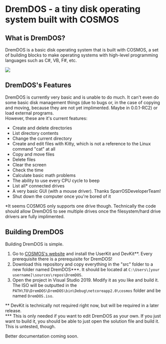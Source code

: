 # DremDOS - a tiny disk operating system built with COSMOS

## What is DremDOS?
DremDOS is a basic disk operating system that is built with COSMOS, a set of building blocks to make operating systems with high-level programming languages such as C#, VB, F#, etc.

<img src="https://raw.githubusercontent.com/sparrdrem/dremdos/master/docs/0.0.1.PNG" />

## DremDOS's Features
DremDOS is currently very basic and is unable to do much. It can't even do some basic disk management things (due to bugs or, in the case of copying and moving, because they are not yet implimented. Maybe in 0.0.1-RC2) or load external programs.<br />
However, these are it's current features:

- Create and delete directories
- List directory contents
- Change the current directory
- Create and edit files with Kitty, which is not a reference to the Linux command "cat" at all
- Copy and move files
- Delete files
- Clear the screen
- Check the time
- Calculate basic math problems
- The ability to use every CPU cycle to beep
- List all\* connected drives
- A very basic GUI (with a mouse driver). Thanks SparrOSDeveloperTeam!
- Shut down the computer once you're bored of it

\*It seems COSMOS only supports one drive though. Technically the code should allow DremDOS to see multiple drives once the filesystem/hard drive drivers are fully implimented.

## Building DremDOS
Building DremDOS is simple.

1. Go to [COSMOS's website](https://www.gocosmos.org/download/) and install the UserKit and DevKit\*\*. Every prerequisite there is a prerequisite for DremDOS!
2. Download this repository and copy everything in the "src" folder to a new folder named DremDOS\*\*\*. It should be located at `C:\Users\[your username]\sources\repos\DremDOS`.
3. Open the project in Visual Studio 2019. Modify it as you like and build it. The ISO will be outputted in the `PATH\TO\DremDOS\DremDOS\bin\Debug\netcoreapp2.0\cosmos` folder and be named `DremDOS.iso`.

\*\* DevKit is technically not required right now, but will be required in a later release.<br />
\*\*\* This is only needed if you want to edit DremDOS as your own. If you just want to build it, you should be able to just open the solution file and build it. This is untested, though.

Better documentation coming soon.
